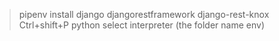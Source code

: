 > pipenv install django djangorestframework django-rest-knox
> Ctrl+shift+P python select interpreter (the folder name env)

<!-- https://www.youtube.com/watch?v=Fia-GGgHpK0 -->
